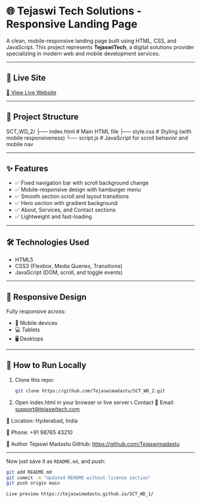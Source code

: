 # 🌐 Tejaswi Tech Solutions - Responsive Landing Page

A clean, mobile-responsive landing page built using HTML, CSS, and JavaScript. This project represents **TejaswiTech**, a digital solutions provider specializing in modern web and mobile development services.

---

## 🔗 Live Site

[🚀 View Live Website](https://tejaswimadastu.github.io/SCT_WD_2/)

---

## 📁 Project Structure

SCT_WD_2/
├── index.html # Main HTML file
├── style.css # Styling (with mobile responsiveness)
└── script.js # JavaScript for scroll behavior and mobile nav

---

## ✨ Features

- ✅ Fixed navigation bar with scroll background change
- ✅ Mobile-responsive design with hamburger menu
- ✅ Smooth section scroll and layout transitions
- ✅ Hero section with gradient background
- ✅ About, Services, and Contact sections
- ✅ Lightweight and fast-loading

---

## 🛠️ Technologies Used

- HTML5
- CSS3 (Flexbox, Media Queries, Transitions)
- JavaScript (DOM, scroll, and toggle events)

---

## 📱 Responsive Design

Fully responsive across:
- 📱 Mobile devices
- 💻 Tablets
- 🖥️ Desktops

---

## 🧪 How to Run Locally

1. Clone this repo:
   ```bash
   git clone https://github.com/Tejaswimadastu/SCT_WD_2.git
2. Open index.html in your browser or live server
📞 Contact
📧 Email: support@tejaswitech.com

📍 Location: Hyderabad, India

📱 Phone: +91 98765 43210

👤 Author
Tejaswi Madastu
GitHub: https://github.com/Tejaswimadastu

---

Now just save it as `README.md`, and push:

```bash
git add README.md
git commit -m "Updated README without license section"
git push origin main

Live preview https://tejaswimadastu.github.io/SCT_WD_1/
